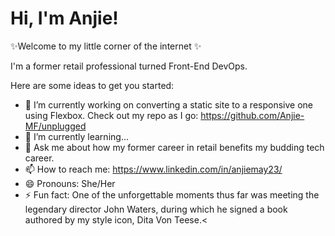 <h1>Hi, I'm Anjie!</h1>

✨Welcome to my little corner of the internet ✨

<p>I'm a former retail professional turned Front-End DevOps.</p>

Here are some ideas to get you started:

- 🔭 I’m currently working on converting a static site to a responsive one using Flexbox. Check out my repo as I go: https://github.com/Anjie-MF/unplugged
- 🌱 I’m currently learning...
- 💬 Ask me about how my former career in retail benefits my budding tech career. 
- 📫 How to reach me: https://www.linkedin.com/in/anjiemay23/
- 😄 Pronouns: She/Her
- ⚡ Fun fact: One of the unforgettable moments thus far was meeting the legendary director John Waters, during
                which he signed a book authored by my style icon, Dita Von Teese.<

